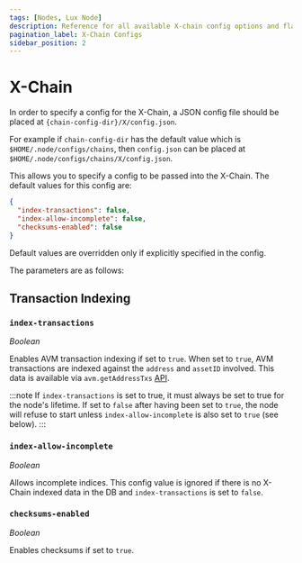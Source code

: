 ```yaml
---
tags: [Nodes, Lux Node]
description: Reference for all available X-chain config options and flags.
pagination_label: X-Chain Configs
sidebar_position: 2
---
```


# X-Chain

In order to specify a config for the X-Chain, a JSON config file should be
placed at `{chain-config-dir}/X/config.json`.

For example if `chain-config-dir` has the default value which is
`$HOME/.node/configs/chains`, then `config.json` can be placed at
`$HOME/.node/configs/chains/X/config.json`.

This allows you to specify a config to be passed into the X-Chain. The default
values for this config are:

```json
{
  "index-transactions": false,
  "index-allow-incomplete": false,
  "checksums-enabled": false
}
```

Default values are overridden only if explicitly specified in the config.

The parameters are as follows:

## Transaction Indexing

### `index-transactions`

_Boolean_

Enables AVM transaction indexing if set to `true`.
When set to `true`, AVM transactions are indexed against the `address` and
`assetID` involved. This data is available via `avm.getAddressTxs`
[API](/reference/node/x-chain/api.md#avmgetaddresstxs).

:::note
If `index-transactions` is set to true, it must always be set to true
for the node's lifetime. If set to `false` after having been set to `true`, the
node will refuse to start unless `index-allow-incomplete` is also set to `true`
(see below).
:::

### `index-allow-incomplete`

_Boolean_

Allows incomplete indices. This config value is ignored if there is no X-Chain indexed data in the DB and
`index-transactions` is set to `false`.

### `checksums-enabled`

_Boolean_

Enables checksums if set to `true`.
